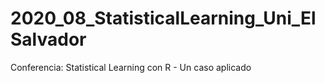 # 2020_08_StatisticalLearning_Uni_ElSalvador
Conferencia: Statistical Learning con R - Un caso aplicado
